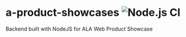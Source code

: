 # a-product-showcases ![Node.js CI](https://github.com/ala-labs/a-product-showcases/workflows/Node.js%20CI/badge.svg)
Backend built with NodeJS for ALA Web Product Showcase
